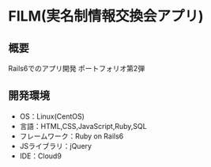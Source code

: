 # FILM(実名制情報交換会アプリ) 

## 概要
Rails6でのアプリ開発
ポートフォリオ第2弾

## 開発環境
- OS：Linux(CentOS)
- 言語：HTML,CSS,JavaScript,Ruby,SQL
- フレームワーク：Ruby on Rails6
- JSライブラリ：jQuery
- IDE：Cloud9
